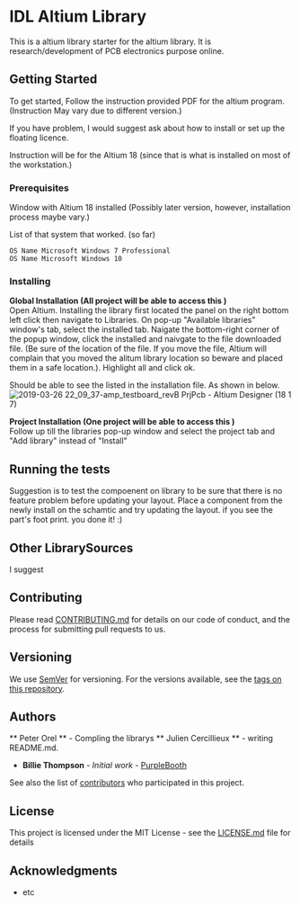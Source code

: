 # IDL Altium Library

This is a altium library starter for the altium library.  It is research/development of PCB electronics purpose online.    

## Getting Started

To get started,  Follow the instruction provided PDF for the altium program.   (Instruction May vary due to different version.)

If you have problem,  I would suggest ask about how to install or set up the floating licence.   

Instruction will be for the Altium 18 (since that is what is installed on most of the workstation.)

### Prerequisites

Window with Altium 18 installed (Possibly later version, however, installation process maybe vary.)

List of that system that worked. (so far)
```
OS Name	Microsoft Windows 7 Professional
OS Name	Microsoft Windows 10
```

### Installing

**Global Installation (All project will be able to access this )** <br>
Open Altium. 
Installing the library first located the panel on the right bottom left click then navigate to Libraries.  On pop-up "Available libraries" window's tab,  select the installed tab.  Naigate the bottom-right corner of the popup window,  click the installed and naivgate to the file downloaded file.  (Be sure of the location of the file.  If you move the file,  Altium will complain that you moved the alitum library location so beware and placed them in a safe location.).  Highlight all and click ok. 

Should be able to see the listed in the installation file. As shown in below.
![2019-03-26 22_09_37-amp_testboard_revB PrjPcb - Altium Designer (18 1 7)](https://user-images.githubusercontent.com/5682121/55059833-0d0c7900-5014-11e9-975f-a635f1097a5d.png)


**Project Installation (One project will be able to access this )** <br>
Follow up till the libraries pop-up window and select the project tab and "Add library" instead of "Install"

## Running the tests

Suggestion is to test the compoenent on library to be sure that there is no feature problem before updating your layout.   Place a component from the newly install on the schamtic and try updating the layout.   if you see the part's foot print.  you done it! :) 

## Other LibrarySources

I suggest 

## Contributing

Please read [CONTRIBUTING.md](https://gist.github.com/PurpleBooth/b24679402957c63ec426) for details on our code of conduct, and the process for submitting pull requests to us.

## Versioning

We use [SemVer](http://semver.org/) for versioning. For the versions available, see the [tags on this repository](https://github.com/your/project/tags). 

## Authors

** Peter Orel ** - Compling the librarys
** Julien Cercillieux ** - writing README.md.

* **Billie Thompson** - *Initial work* - [PurpleBooth](https://github.com/PurpleBooth)

See also the list of [contributors](https://github.com/your/project/contributors) who participated in this project.

## License

This project is licensed under the MIT License - see the [LICENSE.md](LICENSE.md) file for details

## Acknowledgments

* etc
